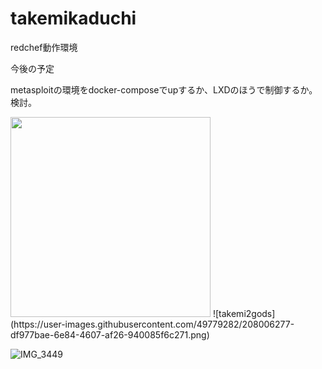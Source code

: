 # takemikaduchi



redchef動作環境


今後の予定

metasploitの環境をdocker-composeでupするか、LXDのほうで制御するか。検討。

<img src="https://user-images.githubusercontent.com/49779282/208006277-df977bae-6e84-4607-af26-940085f6c271.png" width="320">
![takemi2gods](https://user-images.githubusercontent.com/49779282/208006277-df977bae-6e84-4607-af26-940085f6c271.png)



![IMG_3449](https://user-images.githubusercontent.com/49779282/208006077-37289536-3148-48ee-9594-8a8dc29feae3.jpg)
